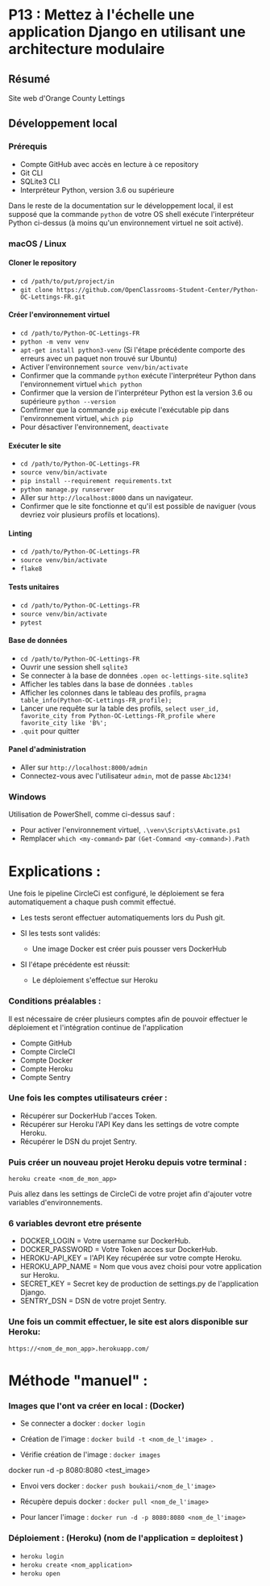 # P13 : Mettez à l'échelle une application Django en utilisant une architecture modulaire






## Résumé

Site web d'Orange County Lettings

## Développement local

### Prérequis

- Compte GitHub avec accès en lecture à ce repository
- Git CLI
- SQLite3 CLI
- Interpréteur Python, version 3.6 ou supérieure

Dans le reste de la documentation sur le développement local, il est supposé que la commande `python` de votre OS shell exécute l'interpréteur Python ci-dessus (à moins qu'un environnement virtuel ne soit activé).

### macOS / Linux

#### Cloner le repository

- `cd /path/to/put/project/in`
- `git clone https://github.com/OpenClassrooms-Student-Center/Python-OC-Lettings-FR.git`

#### Créer l'environnement virtuel

- `cd /path/to/Python-OC-Lettings-FR`
- `python -m venv venv`
- `apt-get install python3-venv` (Si l'étape précédente comporte des erreurs avec un paquet non trouvé sur Ubuntu)
- Activer l'environnement `source venv/bin/activate`
- Confirmer que la commande `python` exécute l'interpréteur Python dans l'environnement virtuel
`which python`
- Confirmer que la version de l'interpréteur Python est la version 3.6 ou supérieure `python --version`
- Confirmer que la commande `pip` exécute l'exécutable pip dans l'environnement virtuel, `which pip`
- Pour désactiver l'environnement, `deactivate`

#### Exécuter le site

- `cd /path/to/Python-OC-Lettings-FR`
- `source venv/bin/activate`
- `pip install --requirement requirements.txt`
- `python manage.py runserver`
- Aller sur `http://localhost:8000` dans un navigateur.
- Confirmer que le site fonctionne et qu'il est possible de naviguer (vous devriez voir plusieurs profils et locations).

#### Linting

- `cd /path/to/Python-OC-Lettings-FR`
- `source venv/bin/activate`
- `flake8`

#### Tests unitaires

- `cd /path/to/Python-OC-Lettings-FR`
- `source venv/bin/activate`
- `pytest`

#### Base de données

- `cd /path/to/Python-OC-Lettings-FR`
- Ouvrir une session shell `sqlite3`
- Se connecter à la base de données `.open oc-lettings-site.sqlite3`
- Afficher les tables dans la base de données `.tables`
- Afficher les colonnes dans le tableau des profils, `pragma table_info(Python-OC-Lettings-FR_profile);`
- Lancer une requête sur la table des profils, `select user_id, favorite_city from
  Python-OC-Lettings-FR_profile where favorite_city like 'B%';`
- `.quit` pour quitter

#### Panel d'administration

- Aller sur `http://localhost:8000/admin`
- Connectez-vous avec l'utilisateur `admin`, mot de passe `Abc1234!`

### Windows

Utilisation de PowerShell, comme ci-dessus sauf :

- Pour activer l'environnement virtuel, `.\venv\Scripts\Activate.ps1` 
- Remplacer `which <my-command>` par `(Get-Command <my-command>).Path`










# Explications :


Une fois le pipeline CircleCi est configuré, le déploiement se fera automatiquement a chaque push commit effectué.

- Les tests seront effectuer automatiquements lors du Push git.

- SI les tests sont validés:
  - Une image Docker est créer puis pousser vers DockerHub

- SI l'étape précédente est réussit:
  - Le déploiement s'effectue sur Heroku

    
    
### Conditions préalables :



Il est nécessaire de créer plusieurs comptes afin de pouvoir effectuer le déploiement et l'intégration continue de l'application

- Compte GitHub
- Compte CircleCI
- Compte Docker
- Compte Heroku
- Compte Sentry




### Une fois les comptes utilisateurs créer :


- Récupérer sur DockerHub l'acces Token.
- Récupérer sur Heroku l'API Key dans les settings de votre compte Heroku.
- Récupérer le DSN du projet Sentry.


### Puis créer un nouveau projet Heroku depuis votre terminal :

`heroku create <nom_de_mon_app>`

Puis allez dans les settings de CircleCi de votre projet afin d'ajouter votre variables d'environnements.

### 6 variables devront etre présente

- DOCKER_LOGIN = Votre username sur DockerHub.
- DOCKER_PASSWORD = Votre Token acces sur DockerHub.
- HEROKU-API_KEY = l'API Key récupérée sur votre compte Heroku.
- HEROKU_APP_NAME = Nom que vous avez choisi pour votre application sur Heroku.
- SECRET_KEY = Secret key de production de settings.py de l'application Django.
- SENTRY_DSN = DSN de votre projet Sentry.


### Une fois un commit effectuer, le site est alors disponible sur Heroku:

`https://<nom_de_mon_app>.herokuapp.com/`


# Méthode "manuel" :



### Images que l'ont va créer en local : (Docker)


- Se connecter a docker :
`docker login`           

- Création de l'image :
`docker build -t <nom_de_l'image> .`    

- Vérifie création de l'image :
`docker images`                   


docker run -d -p 8080:8080 <test_image>




 - Envoi vers docker :
`docker push boukaii/<nom_de_l'image>`  

 - Récupère depuis docker :
`docker pull <nom_de_l'image>`     

- Pour lancer l'image :
`docker run -d -p 8080:8080 <nom_de_l'image>`

   

###  Déploiement :  (Heroku) (nom de l'application =  deploitest )

- `heroku login`
- `heroku create <nom_application>`
- `heroku open`


